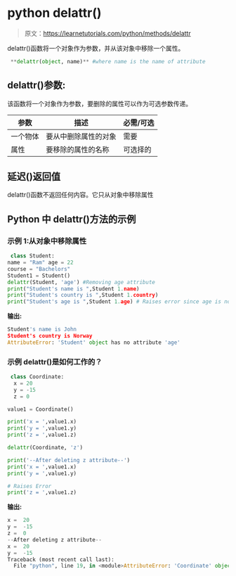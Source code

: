 # python delattr()

> 原文：<https://learnetutorials.com/python/methods/delattr>

delattr()函数将一个对象作为参数，并从该对象中移除一个属性。

```py
 **delattr(object, name)** #where name is the name of attribute 

```

## delattr()参数:

该函数将一个对象作为参数，要删除的属性可以作为可选参数传递。

| 参数 | 描述 | 必需/可选 |
| --- | --- | --- |
| 一个物体 | 要从中删除属性的对象 | 需要 |
| 属性 | 要移除的属性的名称 | 可选择的 |

## 延迟()返回值

delattr()函数不返回任何内容。它只从对象中移除属性

## Python 中 delattr()方法的示例

### 示例 1:从对象中移除属性

```py
 class Student:
name = "Ram" age = 22
course = "Bachelors"
Student1 = Student()
delattr(Student, 'age') #Removing age attribute
print("Student's name is ",Student 1.name) 
print("Student's country is ",Student 1.country)
print("Student's age is ",Student 1.age) # Raises error since age is not found 

```

**输出:**

```py
Student's name is John 
Student's country is Norway
AttributeError: 'Student' object has no attribute 'age' 
```

### 示例 delattr()是如何工作的？

```py
 class Coordinate:
  x = 20
  y = -15
  z = 0

value1 = Coordinate() 

print('x = ',value1.x)
print('y = ',value1.y)
print('z = ',value1.z)

delattr(Coordinate, 'z')

print('--After deleting z attribute--')
print('x = ',value1.x)
print('y = ',value1.y)

# Raises Error
print('z = ',value1.z) 

```

**输出:**

```py
x =  20
y =  -15
z =  0
--After deleting z attribute--
x =  20
y =  -15
Traceback (most recent call last):
  File "python", line 19, in <module>AttributeError: 'Coordinate' object has no attribute 'z'</module> 
```